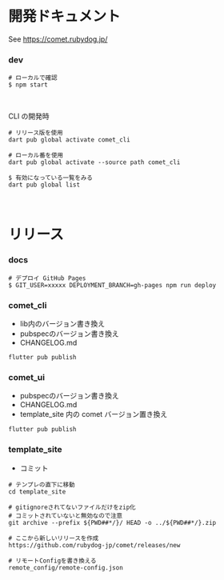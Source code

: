 # 開発ドキュメント

See
https://comet.rubydog.jp/

### dev

```
# ローカルで確認
$ npm start
```

<br />

CLI の開発時

```
# リリース版を使用
dart pub global activate comet_cli

# ローカル番を使用
dart pub global activate --source path comet_cli

$ 有効になっている一覧をみる
dart pub global list
```

<br />

# リリース

### docs

```
# デプロイ GitHub Pages
$ GIT_USER=xxxxx DEPLOYMENT_BRANCH=gh-pages npm run deploy
```

### comet_cli

- lib内のバージョン書き換え
- pubspecのバージョン書き換え
- CHANGELOG.md

```
flutter pub publish
```

### comet_ui

- pubspecのバージョン書き換え
- CHANGELOG.md
- template_site 内の comet バージョン置き換え

```
flutter pub publish
```

### template_site

- コミット

```
# テンプレの直下に移動
cd template_site

# gitignoreされてないファイルだけをzip化
# コミットされていないと無効なので注意
git archive --prefix ${PWD##*/}/ HEAD -o ../${PWD##*/}.zip

# ここから新しいリリースを作成
https://github.com/rubydog-jp/comet/releases/new

# リモートConfigを書き換える
remote_config/remote-config.json
```
